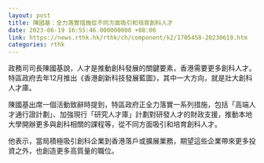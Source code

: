 ```yaml
---
layout: post
title: 陳國基：全力落實措施從不同方面吸引和培育創科人才
date: 2023-06-19 16:55:46.000000000 +08:00
link: https://news.rthk.hk/rthk/ch/component/k2/1705458-20230619.htm
categories: rthk
---
```


政務司司長陳國基說，人才是推動創科發展的關鍵要素，香港需要更多創科人才。特區政府去年12月推出《香港創新科技發展藍圖》，其中一大方向，就是壯大創科人才庫。

陳國基出席一個活動致辭時提到，特區政府正全力落實一系列措施，包括「高端人才通行證計劃」、加強現行「研究人才庫」計劃對研發人才的財政支援，推動本地大學開辦更多與創科相關的課程等，從不同方面吸引和培育創科人才。

他表示，當局積極吸引創科企業到香港落戶或擴展業務，期望這些企業帶來更多投資之外，也創造更多高質量的職位。
